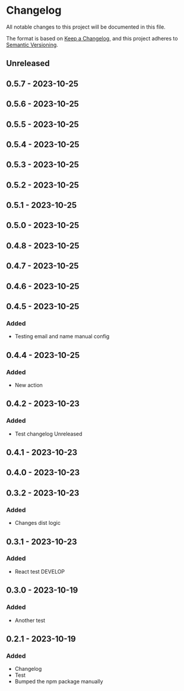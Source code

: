 # Changelog
All notable changes to this project will be documented in this file.

The format is based on [Keep a Changelog](https://keepachangelog.com/en/1.0.0/),
and this project adheres to [Semantic Versioning](https://semver.org/spec/v2.0.0.html).

## Unreleased

## 0.5.7 - 2023-10-25

## 0.5.6 - 2023-10-25

## 0.5.5 - 2023-10-25

## 0.5.4 - 2023-10-25

## 0.5.3 - 2023-10-25

## 0.5.2 - 2023-10-25

## 0.5.1 - 2023-10-25

## 0.5.0 - 2023-10-25

## 0.4.8 - 2023-10-25

## 0.4.7 - 2023-10-25

## 0.4.6 - 2023-10-25

## 0.4.5 - 2023-10-25
### Added
- Testing email and name manual config

## 0.4.4 - 2023-10-25
### Added
- New action

## 0.4.2 - 2023-10-23
### Added
- Test changelog Unreleased

## 0.4.1 - 2023-10-23

## 0.4.0 - 2023-10-23

## 0.3.2 - 2023-10-23
### Added
- Changes dist logic

## 0.3.1 - 2023-10-23
### Added
- React test DEVELOP

## 0.3.0 - 2023-10-19
### Added
- Another test

## 0.2.1 - 2023-10-19
### Added
- Changelog
- Test
- Bumped the npm package manually
